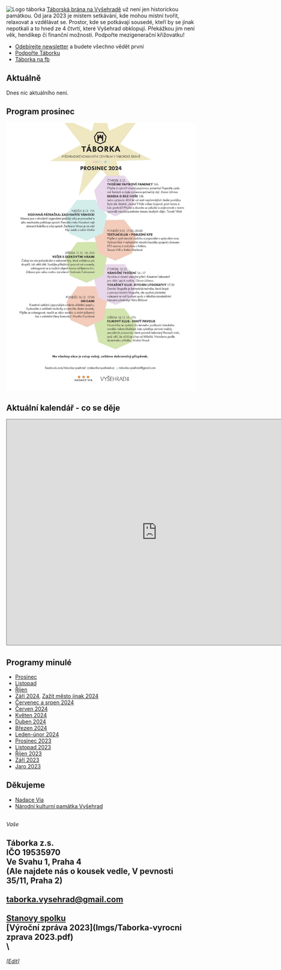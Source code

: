 ![Logo táborka](Táborka-logo.png "logo taborka")
[Táborská brána na Vyšehradě](https://mapy.cz/s/kupodozeju) už není jen historickou památkou. Od jara 2023 je místem setkávání, kde mohou místní tvořit, relaxovat a vzdělávat se. Prostor, kde se potkávají sousedé, kteří by se jinak nepotkali a to hned ze 4 čtvrtí, které Vyšehrad obklopují. Překážkou jim není věk, hendikep či finanční možnosti. Podpořte mezigenerační křižovatku!

* [Odebírejte newsletter](https://dashboard.mailerlite.com/forms/349654/86367320907187267/share) a budete všechno vědět první
* [Podpořte Táborku](https://www.darujme.cz/taborka)
* [Táborka na fb](https://www.facebook.com/taborka.vysehrad)

## Aktuálně
Dnes nic aktuálního není.

## Program prosinec
![program aktualni](Programy/Taborka-2024-12.jpg)

## Aktuální kalendář - co se děje
<iframe src="https://calendar.google.com/calendar/embed?height=600&wkst=2&ctz=Europe%2FPrague&bgcolor=%23ffffff&showCalendars=0&src=dGFib3JrYS52eXNlaHJhZEBnbWFpbC5jb20&color=%23F6BF26" style="border:solid 1px #777" width="800" height="600" frameborder="0" scrolling="no"></iframe>

## Programy minulé
* [Prosinec](Programy/Taborka-2024-12.pdf)
* [Listopad](Programy/Taborka-2024-11.pdf)
* [Říjen](Programy/Taborka-2024-10rijen.pdf)
* [Září 2024](Programy/Taborka-2024-09.pdf), [Zažít město jinak 2024](Imgs/Plakat_ZMJ.png)
* [Červenec a srpen 2024](Programy/Taborka-2024-0708.jpg)
* [Červen 2024](Programy/Taborka-2024-06.pdf )
* [Květen 2024](Programy/Taborka-2024-05.pdf )
* [Duben 2024](Programy/Taborka-DUBEN-2024.pdf )
* [Březen 2024](Programy/Taborka-BŘEZEN-2024-v2d.pdf)
* [Leden-únor 2024](Programy/Taborka-A4-plakat-ledenunor.pdf)
* [Prosinec 2023](Programy/Taborka-2023-12.jpg)
* [Listopad 2023](Programy/Taborka-2023-11.jpg)
* [Říjen 2023](Programy/Taborka-2023-10rijen.pdf)
* [Září 2023](Programy/Taborka-2023-09zari.pdf)
* [Jaro 2023](Programy/Taborka-2023-05PrvniJaro.jpg)

## Děkujeme
*  [Nadace Via](https://www.nadacevia.cz/)
*  [Národní kulturní památka Vyšehrad](https://www.praha-vysehrad.cz/cs)

\
*Vaše*

Táborka z.s.\
IČO 19535970 \
Ve Svahu 1, Praha 4 \
(Ale najdete nás o kousek vedle, V pevnosti 35/11, Praha 2)\
\
[taborka.vysehrad@gmail.com](mailto:taborka.vysehrad@gmail.com)\
\
[Stanovy spolku](Imgs/Taborka-stanovy.pdf)\
[Výroční zpráva 2023](Imgs/Taborka-vyrocni zprava 2023.pdf)\
\
---
*[[Edit]](https://github.com/filip-jezek/taborka_cz)*
